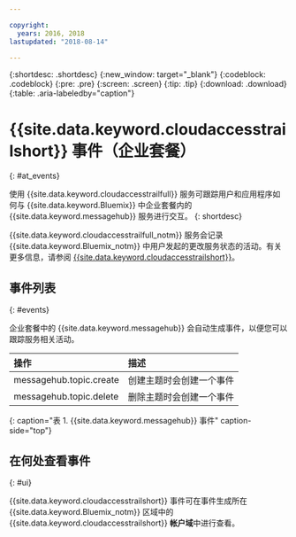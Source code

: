 ```yaml
---

copyright:
  years: 2016, 2018
lastupdated: "2018-08-14"

---
```


{:shortdesc: .shortdesc}
{:new_window: target="_blank"}
{:codeblock: .codeblock}
{:pre: .pre}
{:screen: .screen}
{:tip: .tip}
{:download: .download}
{:table: .aria-labeledby="caption"}

<!-- Name your file `at-events.md` and include it in the Reference nav group in your toc file. -->

# {{site.data.keyword.cloudaccesstrailshort}} 事件（企业套餐）
{: #at_events}

使用 {{site.data.keyword.cloudaccesstrailfull}} 服务可跟踪用户和应用程序如何与 {{site.data.keyword.Bluemix}} 中企业套餐内的 {{site.data.keyword.messagehub}} 服务进行交互。
{: shortdesc}

{{site.data.keyword.cloudaccesstrailfull_notm}} 服务会记录 {{site.data.keyword.Bluemix_notm}} 中用户发起的更改服务状态的活动。有关更多信息，请参阅 [{{site.data.keyword.cloudaccesstrailshort}}](/docs/services/cloud-activity-tracker/index.html#getting-started-with-cla)。

<!-- You can create different sections to group events by area. -->

## 事件列表
{: #events}

<!-- Make sure you introduce the table with a detailed description that immediately precedes it. For example, see https://console.bluemix.net/docs/services/cloud-activity-tracker/services/at_events_cf.html#catalog. -->

企业套餐中的 {{site.data.keyword.messagehub}} 会自动生成事件，以便您可以跟踪服务相关活动。

|操作 |描述                                                         |
|:-------|:------------|
| messagehub.topic.create |创建主题时会创建一个事件|
| messagehub.topic.delete |删除主题时会创建一个事件|
{: caption="表 1. {{site.data.keyword.messagehub}} 事件" caption-side="top"}

## 在何处查看事件
{: #ui}

<!-- For example, choose one of the following two options. -->

<!-- Option 2: Add the following sentence if your service sends events to the account domain. -->

{{site.data.keyword.cloudaccesstrailshort}} 事件可在事件生成所在 {{site.data.keyword.Bluemix_notm}} 区域中的 {{site.data.keyword.cloudaccesstrailshort}} **帐户域**中进行查看。










